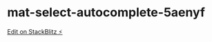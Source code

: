 # mat-select-autocomplete-5aenyf

[Edit on StackBlitz ⚡️](https://stackblitz.com/edit/mat-select-autocomplete-5aenyf)
